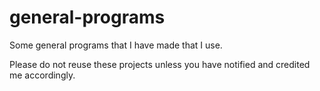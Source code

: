 # general-programs
Some general programs that I have made that I use.

Please do not reuse these projects unless you have notified and credited me accordingly.
